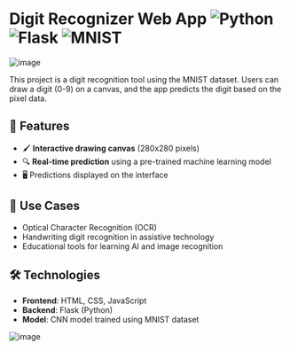 # Digit Recognizer Web App ![Python](https://img.shields.io/badge/Python-3.x-blue.svg) ![Flask](https://img.shields.io/badge/Flask-1.1.2-green.svg) ![MNIST](https://img.shields.io/badge/MNIST-Data-yellow)

![image](https://github.com/user-attachments/assets/65c4768a-3f59-417e-bbed-27a81b5e6fd1)

This project is a digit recognition tool using the MNIST dataset. Users can draw a digit (0-9) on a canvas, and the app predicts the digit based on the pixel data.

## 🎨 Features

- 🖌️ **Interactive drawing canvas** (280x280 pixels)
- 🔍 **Real-time prediction** using a pre-trained machine learning model
- 🖥️ Predictions displayed on the interface

## 🚀 Use Cases

- Optical Character Recognition (OCR)
- Handwriting digit recognition in assistive technology
- Educational tools for learning AI and image recognition

## 🛠 Technologies

- **Frontend**: HTML, CSS, JavaScript
- **Backend**: Flask (Python)
- **Model**: CNN model trained using MNIST dataset


![image](https://github.com/user-attachments/assets/2d71e6cd-dfef-4fb6-86e7-191be38c1aa9)
